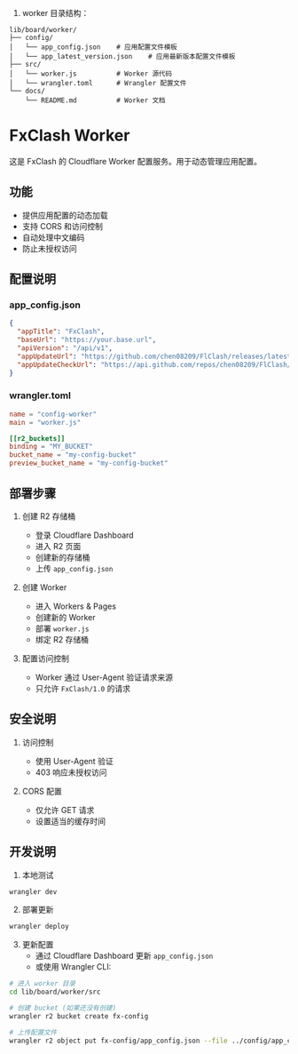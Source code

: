 1. worker 目录结构：

```
lib/board/worker/
├── config/
│   └── app_config.json    # 应用配置文件模板
│   └── app_latest_version.json    # 应用最新版本配置文件模板
├── src/
│   └── worker.js          # Worker 源代码
│   └── wrangler.toml      # Wrangler 配置文件
└── docs/
    └── README.md          # Worker 文档
```

# FxClash Worker

这是 FxClash 的 Cloudflare Worker 配置服务。用于动态管理应用配置。

## 功能

- 提供应用配置的动态加载
- 支持 CORS 和访问控制
- 自动处理中文编码
- 防止未授权访问

## 配置说明

### app_config.json

```json
{
  "appTitle": "FxClash",
  "baseUrl": "https://your.base.url",
  "apiVersion": "/api/v1",
  "appUpdateUrl": "https://github.com/chen08209/FlClash/releases/latest",
  "appUpdateCheckUrl": "https://api.github.com/repos/chen08209/FlClash/releases/latest"
}
```

### wrangler.toml

```toml
name = "config-worker"
main = "worker.js"

[[r2_buckets]]
binding = "MY_BUCKET"
bucket_name = "my-config-bucket"
preview_bucket_name = "my-config-bucket"
```

## 部署步骤

1. 创建 R2 存储桶
   - 登录 Cloudflare Dashboard
   - 进入 R2 页面
   - 创建新的存储桶
   - 上传 `app_config.json`

2. 创建 Worker
   - 进入 Workers & Pages
   - 创建新的 Worker
   - 部署 `worker.js`
   - 绑定 R2 存储桶

3. 配置访问控制
   - Worker 通过 User-Agent 验证请求来源
   - 只允许 `FxClash/1.0` 的请求

## 安全说明

1. 访问控制
   - 使用 User-Agent 验证
   - 403 响应未授权访问

2. CORS 配置
   - 仅允许 GET 请求
   - 设置适当的缓存时间

## 开发说明

1. 本地测试
```bash
wrangler dev
```

2. 部署更新
```bash
wrangler deploy
```

3. 更新配置
   - 通过 Cloudflare Dashboard 更新 `app_config.json`
   - 或使用 Wrangler CLI:
```bash
# 进入 worker 目录
cd lib/board/worker/src
```
```bash
# 创建 bucket (如果还没有创建)
wrangler r2 bucket create fx-config
```
```bash
# 上传配置文件
wrangler r2 object put fx-config/app_config.json --file ../config/app_config.json --content-type "application/json"
```